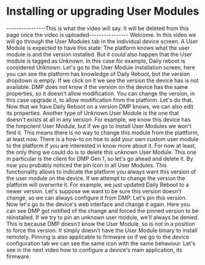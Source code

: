 # Installing or upgrading User Modules

----------------This is what the video will say. It will be deleted from this page once the video is uploaded----------------
Welcome. In this video we will go through the User Modules tab in the individual device screen. A User Module is expected to have this state: The platform knows what the user module is and the version installed. But it could also happen that the User module is tagged as Unknown. In this case for example, Daily reboot is considered Unknown. Let's go to the User Module installation screen, here you can see the platform has knowledge of Daily Reboot, but the version dropdown is empty. If we click on it we see the version the device has is not available. DMP does not know if the version on the device has the same properties, so it doesn't allow modification. You can change the version, in this case upgrade it, to allow modification from the platform. Let's do that. Now that we have Daily Reboot on a version DMP knows, we can also edit its properties.
Another type of Unknown User Module is the one that doesn't exists at all in any version. For example, we know this device has the hmpclient User Module, but if we go to Install User Modules we won't find it. This means there is no way to change this module from the plattform, at least now. There is a how-to on hoe to add your own custom user module to the platform if you are interested in know more about it. For now at least, the only thing we could do is to delete this unknown User Module. This one in particular is the client for DMP Gen 1, so let's go ahead and delete it.
By now you probably noticed the pin icon in all User Modules. This functionality allows to indicate the platform you always want this version of the user module on the device. If we attempt to change the version the platform will overwrite it. For example, we just updated Daily Reboot to a newer version. Let's suppose we want to be sure this version doesn't change, so we can always configure it from DMP. Let's pin this version. Now let's go to the device's web interface and change it again. Here you can see DMP got notified of the change and forced the pinned version to be reinstalled.
If we try to pin an unknown user module, we'll always be denied. This is because DMP doesn't know the User Module, so is not in a position to force the version. It simply doesn't have the User Module binary to install remotely.
Pinning is also applicable to firmware so if we go to the device configuration tab we can see the same icon with the same behaviour.
Let's see in the next video how to configure a device's main application, its firmware.